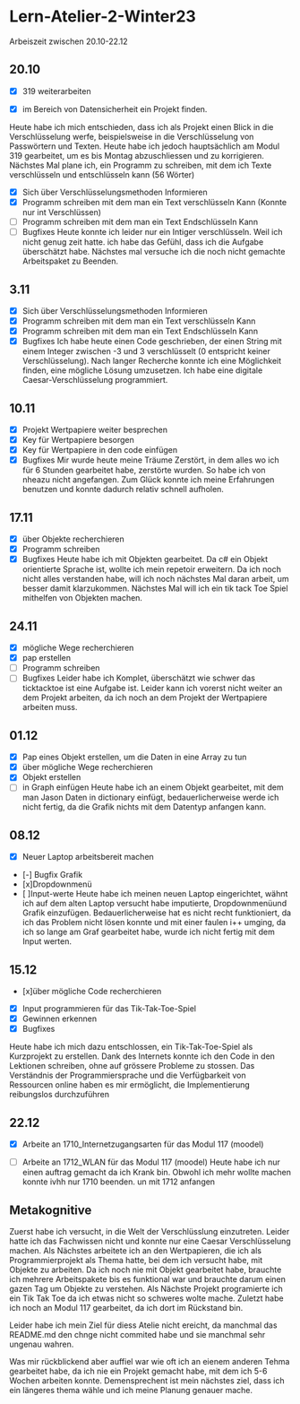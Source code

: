 # Lern-Atelier-2-Winter23

Arbeiszeit zwischen 20.10-22.12

## 20.10

- [x] 319 weiterarbeiten

- [x] im Bereich von Datensicherheit ein Projekt finden.

Heute habe ich mich entschieden, dass ich als Projekt einen Blick in die Verschlüsselung werfe, beispielsweise in die Verschlüsselung von Passwörtern und Texten. Heute habe ich jedoch hauptsächlich am Modul 319 gearbeitet, um es bis Montag abzuschliessen und zu korrigieren. Nächstes Mal plane ich, ein Programm zu schreiben, mit dem ich Texte verschlüsseln und entschlüsseln kann (56 Wörter)

- [x] Sich über Verschlüsselungsmethoden Informieren
- [x] Programm schreiben mit dem man ein Text verschlüsseln Kann (Konnte nur int Verschlüssen)
- [ ] Programm schreiben mit dem man ein Text Endschlüsseln Kann 
- [ ] Bugfixes
Heute konnte ich leider nur ein Intiger verschlüsseln. Weil ich nicht genug zeit hatte. ich habe das Gefühl, dass ich die Aufgabe überschätzt habe. Nächstes mal versuche ich die noch nicht gemachte Arbeitspaket zu Beenden.

## 3.11

- [x] Sich über Verschlüsselungsmethoden Informieren
- [x] Programm schreiben mit dem man ein Text verschlüsseln Kann
- [x] Programm schreiben mit dem man ein Text Endschlüsseln Kann
- [x] Bugfixes
     Ich habe heute einen Code geschrieben, der einen String mit einem Integer zwischen -3 und 3 verschlüsselt (0 entspricht keiner Verschlüsselung). Nach langer Recherche konnte ich eine Möglichkeit finden, eine mögliche Lösung umzusetzen. Ich habe eine digitale Caesar-Verschlüsselung programmiert.
## 10.11

- [x] Projekt Wertpapiere weiter besprechen
- [x] Key für Wertpapiere besorgen
- [x] Key für Wertpapiere in den code einfügen
- [x] Bugfixes
Mir wurde heute meine Träume Zerstört, in dem alles wo ich für 6 Stunden gearbeitet habe, zerstörte wurden. So habe ich von nheazu nicht angefangen. Zum Glück konnte ich meine Erfahrungen benutzen und konnte dadurch relativ schnell aufholen.

 ## 17.11
 
- [x] über Objekte recherchieren
- [x] Programm schreiben
- [x] Bugfixes
  Heute habe ich mit Objekten gearbeitet. Da c# ein Objekt orientierte Sprache ist, wollte ich mein repetoir erweitern. Da ich noch nicht alles verstanden habe, will ich noch nächstes Mal daran arbeit, um besser damit klarzukommen. Nächstes Mal will ich ein tik tack Toe Spiel mithelfen von Objekten machen.

## 24.11

- [x] mögliche Wege recherchieren
- [x] pap erstellen
- [ ] Programm schreiben
- [ ] Bugfixes
      Leider habe ich Komplet, überschätzt wie schwer das ticktacktoe ist eine Aufgabe ist. Leider kann ich vorerst nicht weiter an dem Projekt arbeiten, da ich noch an dem Projekt der Wertpapiere arbeiten muss.
## 01.12
- [x] Pap eines Objekt erstellen, um die Daten in eine Array zu tun
- [x]  über mögliche Wege recherchieren
- [x]  Objekt erstellen
- [ ]  in Graph einfügen
Heute habe ich an einem Objekt gearbeitet, mit dem man Jason Daten in dictionary einfügt, bedauerlicherweise werde ich nicht fertig, da die Grafik nichts mit dem Datentyp <date only> anfangen kann.
## 08.12
 - [x] Neuer Laptop arbeitsbereit machen
 - [-] Bugfix Grafik
 - [x]Dropdownmenü
 - [ ]Input-werte
Heute habe ich meinen neuen Laptop eingerichtet, wähnt ich auf dem alten Laptop versucht habe imputierte, Dropdownmenüund Grafik einzufügen. Bedauerlicherweise hat es nicht recht funktioniert, da ich das <date only> Problem nicht lösen konnte und mit einer faulen i++ umging, da ich so lange am Graf gearbeitet habe, wurde ich nicht fertig mit dem Input werten.

## 15.12
- [x]über mögliche Code recherchieren
- [x] Input programmieren für das Tik-Tak-Toe-Spiel
- [x] Gewinnen erkennen
- [x] Bugfixes
      
Heute habe ich mich dazu entschlossen, ein Tik-Tak-Toe-Spiel als Kurzprojekt zu erstellen. Dank des Internets konnte ich den Code in den Lektionen schreiben, ohne auf grössere Probleme zu stossen. Das Verständnis der Programmiersprache und die Verfügbarkeit von Ressourcen online haben es mir ermöglicht, die Implementierung reibungslos durchzuführen

## 22.12
- [x] Arbeite an 1710_Internetzugangsarten für das Modul 117 (moodel)
- [ ] Arbeite an  1712_WLAN für das Modul 117 (moodel)
      Heute habe ich nur einen auftrag gemacht da ich Krank bin. Obwohl ich  mehr wollte machen konnte ivhh nur 1710 beenden. un mit 1712 anfangen


## Metakognitive
Zuerst habe ich versucht, in die Welt der Verschlüsslung einzutreten. Leider hatte ich das Fachwissen nicht und konnte nur eine Caesar Verschlüsselung machen.
Als Nächstes arbeitete ich an den Wertpapieren, die ich als Programmierprojekt als Thema hatte, bei dem ich versucht habe, mit Objekte zu arbeiten. Da ich noch nie mit Objekt gearbeitet habe, brauchte ich mehrere Arbeitspakete bis es funktional war und brauchte darum einen gazen Tag um Objekte zu verstehen. Als Nächste Projekt programierte ich ein Tik Tak Toe da ich etwas nicht so schweres wolte mache. Zuletzt habe ich noch an Modul 117 gearbeitet, da ich dort im Rückstand bin.

Leider habe ich mein Ziel für diess Atelie nicht ereicht, da manchmal das README.md den chnge nicht commited habe und sie manchmal sehr ungenau wahren.

Was mir rückblickend aber auffiel war wie oft ich an eienem anderen Tehma gearbeitet habe, da ich nie ein Projekt gemacht habe, mit dem ich 5-6 Wochen arbeiten konnte.
Demensprechent ist mein nächstes ziel, dass ich ein längeres thema wähle und ich meine Planung genauer mache.
